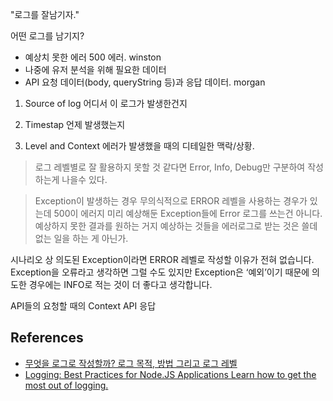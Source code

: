"로그를 잘남기자."

어떤 로그를 남기지?

- 예상치 못한 에러 500 에러.   winston
- 나중에 유저 분석을 위해 필요한 데이터
- API 요청 데이터(body, queryString 등)과 응답 데이터.  morgan


1. Source of log
어디서 이 로그가 발생한건지

2. Timestap
언제 발생했는지

3. Level and Context
에러가 발생했을 때의 디테일한 맥락/상황.

> 로그 레벨별로 잘 활용하지 못할 것 같다면 Error, Info, Debug만 구분하여 작성하는게 나을수 있다.


> Exception이 발생하는 경우 무의식적으로 ERROR 레벨을 사용하는 경우가 있는데 500이 에러지 미리 예상해둔 Exception들에 Error 로그를 쓰는건 아니다. 예상하지 못한 결과를 원하는 거지 예상하는 것들을 에러로그로 받는 것은 쓸데없는 일을 하는 게 아닌가.

 시나리오 상 의도된 Exception이라면 ERROR 레벨로 작성할 이유가 전혀 없습니다. Exception을 오류라고 생각하면 그럴 수도 있지만 Exception은 ‘예외’이기 때문에 의도한 경우에는 INFO로 적는 것이 더 좋다고 생각합니다.


API들의 요청할 때의 Context
API 응답


## References
- [무엇을 로그로 작성할까? 로그 목적, 방법 그리고 로그 레벨](https://blog.lulab.net/programmer/what-should-i-log-with-an-intention-method-and-level/)
- [Logging: Best Practices for Node.JS Applications
Learn how to get the most out of logging.](https://blog.bitsrc.io/logging-best-practices-for-node-js-applications-8a0a5969b94c)